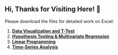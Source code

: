 ## Hi, Thanks for Visiting Here! 👋

Please download the files for detailed work on Excel:

1. **[Data Visualization and T-Test](./Excel/Excel_Analysis.xlsx)**
2. **[Hypothesis Testing & Multivariate Regression](./Excel/Excel_Analysis_MultivariateRegression.xlsx)**
3. **[Linear Programming](./Excel/Linear_Programming.xlsx)**
4. **[Time-Series Analysis](./Excel/Time_Series_Analysis.xlsx)**
